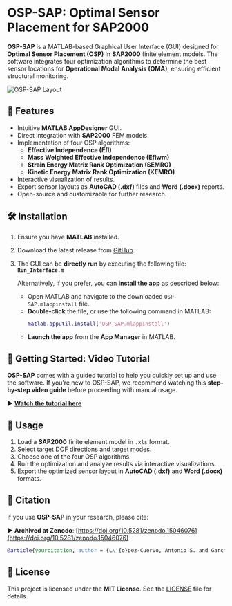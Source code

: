 # OSP-SAP: Optimal Sensor Placement for SAP2000

**OSP-SAP** is a MATLAB-based Graphical User Interface (GUI) designed for **Optimal Sensor Placement (OSP)** in **SAP2000** finite element models. The software integrates four optimization algorithms to determine the best sensor locations for **Operational Modal Analysis (OMA)**, ensuring efficient structural monitoring.

![OSP-SAP Layout](docs/images/footbridge.PNG)

## 🚀 Features
- Intuitive **MATLAB AppDesigner** GUI.
- Direct integration with **SAP2000** FEM models.
- Implementation of four OSP algorithms:
  - **Effective Independence (EfI)**
  - **Mass Weighted Effective Independence (EfIwm)**
  - **Strain Energy Matrix Rank Optimization (SEMRO)**
  - **Kinetic Energy Matrix Rank Optimization (KEMRO)**
- Interactive visualization of results.
- Export sensor layouts as **AutoCAD (.dxf)** files and **Word (.docx)** reports.
- Open-source and customizable for further research.

## 🛠️ Installation
1. Ensure you have **MATLAB** installed.
2. Download the latest release from [GitHub](https://github.com/asanchezlc/OSP-SAP).
3. The GUI can be **directly run** by executing the following file:  
   **`Run_Interface.m`**  

   Alternatively, if you prefer, you can **install the app** as described below:
   - Open MATLAB and navigate to the downloaded `OSP-SAP.mlappinstall` file.
   - **Double-click** the file, or use the following command in MATLAB:
     ```matlab
     matlab.apputil.install('OSP-SAP.mlappinstall')
     ```
   - **Launch the app** from the **App Manager** in MATLAB.

## 📖 Getting Started: Video Tutorial

**OSP-SAP** comes with a guided tutorial to help you quickly set up and use the software. If you’re new to OSP-SAP, we recommend watching this **step-by-step video guide** before proceeding with manual usage.

▶ **[Watch the tutorial here](https://www.youtube.com/watch?v=jtKCTbMpAZ8)**

## 🎯 Usage
1. Load a **SAP2000** finite element model in `.xls` format.
2. Select target DOF directions and target modes.
3. Choose one of the four OSP algorithms.
4. Run the optimization and analyze results via interactive visualizations.
5. Export the optimized sensor layout in **AutoCAD (.dxf)** and **Word (.docx)** formats.

## 📜 Citation
If you use **OSP-SAP** in your research, please cite:

▶ **Archived at Zenodo**: [https://doi.org/10.5281/zenodo.15046076](https://doi.org/10.5281/zenodo.15046076)

```bibtex
@article{yourcitation, author = {L\'{o}pez-Cuervo, Antonio S. and Garc\'{i}a-Mac\'{i}as, Enrique and Castro-Triguero, Rafael and Chiach\'{i}o-Ruano, Juan}, title = {OSP-SAP: A MATLAB graphical user interface for optimal sensor placement using SAP2000}, journal = {SoftwareX}, year = {2025}, doi = {--} }
```
## 📝 License
This project is licensed under the **MIT License**. See the [LICENSE](LICENSE) file for details.


